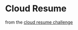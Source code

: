 # Cloud Resume

from the [cloud resume challenge](https://cloudresumechallenge.dev/docs/the-challenge/azure/)
